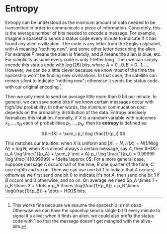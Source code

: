 # Entropy

Entropy can be understood as the minimum amount of data needed to be transmitted
in order to communicate a piece of information. Concretely, this is the average
number of bits needed to encode a message. For example, imagine a spaceship
sends a status code every minute to indicate if it has found any alien
civilization. The code is any letter from the English alphabet, with $A$ meaning
"nothing new", and some other letter describing the alien. For example $F$ means
the alien is friendly, and $B$ means the alien is blue, etc. For simplicity
assume every code is only 1-letter long. Then we can simply encode this status
code with $\log(26)$ bits, where $A = 0 \dots 0, B = 0\dots 1, \dots$. However,
we can be a little clever because we know most of the time the spaceship won't
be finding new civilizations. In that case, the satellite can remain silent to
indicate "nothing new"; otherwise it sends the status code with our original
encoding [^1].

Then we only need to send on average little more than 0 bit per minute. In
general, we can save some bits if we know certain messages occur with high/low
probability. In other words, the minimum commucation cost depends on the
probability distribution of the data. Entropy precisely formalizes this
intuition. Formally, if $X$ is a random variable with outcomes $x_1, \dots, x_N$
each of probabilities $p_1, \dots, p_N$, then its **entropy** is defined as:

$$
H(X) = \sum_i p_i \log \frac{1}{p_i}
$$

This matches our intuition: when $X$ is uniform and $|X| = N$, $H(X)=N(1/N
\log N)=\log N$; when $X$ is almost always a certain message, say $A$, then
$H(X)= p_A \log \frac{1}{p_A} + \sum_{i \not = A} p_i \log \frac{1}{p_i} =
0.99999 \log \frac{1}{0.99999} + \delta \approx 0$. For a more general case,
suppose message $A$ occurs half of the time, $B$ one quarter of the time,
$C$ one eighth and so on. Then we can use one bit $1$ to indiate that $A$
occurs; otherwise we first send one bit $0$ to indicate it's not $A$, then
send one bit $1$ if $B$ occurs and $0$ otherwise, and so on. On average we
need $p_A \times 1 + p_B \times 2 + \dots = p_A \times \log(\frac{1}{p_A}) +
p_B \times \log(\frac{1}{p_B}) + \dots = H(X)$ bits.

[^1]: This works fine because we assume the spaceship is not dead. Otherwise we can
have the spacehip send a single bit $0$ every minute to signal it's alive; when it
finds an alien, we could also prefix the status code with $1$ so that the message 
doesn't get mangled with the alive-bits. 
